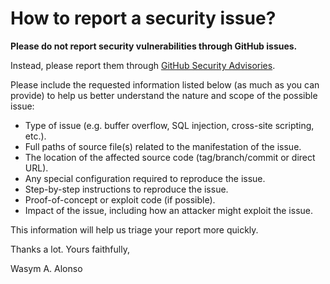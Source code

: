 # How to report a security issue?

**Please do not report security vulnerabilities through GitHub issues.**

Instead, please report them through [GitHub Security Advisories](https://github.com/sparky-game/carbon/security/advisories).

Please include the requested information listed below (as much as you can provide) to help us better understand the nature and scope of the possible issue:

- Type of issue (e.g. buffer overflow, SQL injection, cross-site scripting, etc.).
- Full paths of source file(s) related to the manifestation of the issue.
- The location of the affected source code (tag/branch/commit or direct URL).
- Any special configuration required to reproduce the issue.
- Step-by-step instructions to reproduce the issue.
- Proof-of-concept or exploit code (if possible).
- Impact of the issue, including how an attacker might exploit the issue.

This information will help us triage your report more quickly.

Thanks a lot. Yours faithfully,

Wasym A. Alonso
